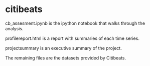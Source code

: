# citibeats

cb_assesment.ipynb is the ipython notebook that walks through the analysis.

profilereport.html is a report with summaries of each time series.

projectsummary is an executive summary of the project.

The remaining files are the datasets provided by Citibeats.


